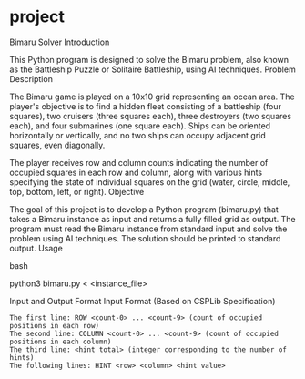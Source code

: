 # project
Bimaru Solver
Introduction

This Python program is designed to solve the Bimaru problem, also known as the Battleship Puzzle or Solitaire Battleship, using AI techniques. 
Problem Description

The Bimaru game is played on a 10x10 grid representing an ocean area. The player's objective is to find a hidden fleet consisting of a battleship (four squares), two cruisers (three squares each), three destroyers (two squares each), and four submarines (one square each). Ships can be oriented horizontally or vertically, and no two ships can occupy adjacent grid squares, even diagonally.

The player receives row and column counts indicating the number of occupied squares in each row and column, along with various hints specifying the state of individual squares on the grid (water, circle, middle, top, bottom, left, or right).
Objective

The goal of this project is to develop a Python program (bimaru.py) that takes a Bimaru instance as input and returns a fully filled grid as output. The program must read the Bimaru instance from standard input and solve the problem using AI techniques. The solution should be printed to standard output.
Usage

bash

python3 bimaru.py < <instance_file>

Input and Output Format
Input Format (Based on CSPLib Specification)

    The first line: ROW <count-0> ... <count-9> (count of occupied positions in each row)
    The second line: COLUMN <count-0> ... <count-9> (count of occupied positions in each column)
    The third line: <hint total> (integer corresponding to the number of hints)
    The following lines: HINT <row> <column> <hint value> 
